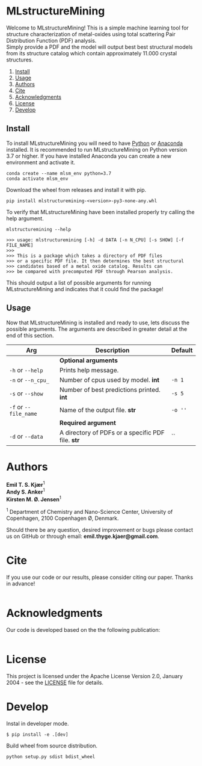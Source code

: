 # MLstructureMining
Welcome to MLstructureMining!
This is a simple machine learning tool for structure characterization of metal-oxides using total scattering Pair 
Distribution Function (PDF) analysis.  
Simply provide a PDF and the model will output best best structural models from its structure catalog which contain approximately 11.000 crystal structures. 

1. [Install](#install)
2. [Usage](#usage)
3. [Authors](#authors)
4. [Cite](#cite)
5. [Acknowledgments](#acknowledgments)
6. [License](#license)
7. [Develop](#develop)

## Install
To install MLstructureMining you will need to have [Python](https://www.python.org/downloads/) or 
[Anaconda](https://www.anaconda.com/products/individual) installed. It is recommended to run MLstructureMining on Python version
3.7 or higher. If you have installed Anaconda you can create a new environment and activate it. 
```
conda create --name mlsm_env python=3.7
conda activate mlsm_env
```
Download the wheel from releases and install it with pip.
```
pip install mlstructuremining-<version>-py3-none-any.whl
```
To verify that MLstructureMining have been installed properly try calling the help argument.
```
mlstructuremining --help

>>> usage: mlstructuremining [-h] -d DATA [-n N_CPU] [-s SHOW] [-f FILE_NAME]
>>>                   
>>> This is a package which takes a directory of PDF files 
>>> or a specific PDF file. It then determines the best structural 
>>> candidates based of a metal oxide catalog. Results can
>>> be compared with precomputed PDF through Pearson analysis. 
```  
This should output a list of possible arguments for running MLstructureMining and indicates that it could find the package! 

## Usage
Now that MLstructureMining is installed and ready to use, lets discuss the possible arguments. The arguments are described in 
greater detail at the end of this section.

| Arg | Description | Default |  
| --- | --- |  --- |  
|  | __Optional arguments__ | |  
| `-h` or `--help` | Prints help message. |    
| `-n` or `--n_cpu_` | Number of cpus used by model. __int__ | `-n 1` 
| `-s` or `--show` | Number of best predictions printed. __int__ | `-s 5` 
| `-f` or `--file_name` | Name of the output file. __str__ | `-o ''` 
|  | __Required argument__ | | 
| `-d` or `--data` | A directory of PDFs or a specific PDF file. __str__ | `` 

# Authors
__Emil T. S. Kjær__<sup>1</sup>  
__Andy S. Anker__<sup>1</sup>   
__Kirsten M. Ø. Jensen__<sup>1</sup>    
 
<sup>1</sup> Department of Chemistry and Nano-Science Center, University of Copenhagen, 2100 Copenhagen Ø, Denmark.   

Should there be any question, desired improvement or bugs please contact us on GitHub or 
through email: __emil.thyge.kjaer@gmail.com__.

# Cite
If you use our code or our results, please consider citing our paper. Thanks in advance!
```
```

# Acknowledgments
Our code is developed based on the the following publication:
```
```

# License
This project is licensed under the Apache License Version 2.0, January 2004 - see the [LICENSE](LICENSE) file for details.

# Develop
Instal in developer mode.
```
$ pip install -e .[dev]
```
Build wheel from source distribution.
```
python setup.py sdist bdist_wheel
```
